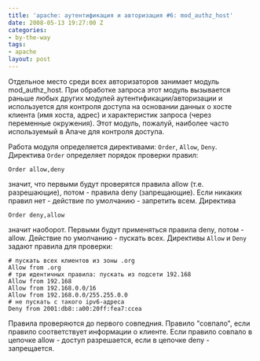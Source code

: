 ```yaml
---
title: 'apache: аутентификация и авторизация #6: mod_authz_host'
date: 2008-05-13 19:27:00 Z
categories:
- by-the-way
tags:
- apache
layout: post
---
```


Отдельное место среди всех авторизаторов занимает модуль mod_authz_host. При обработке запроса этот модуль вызывается раньше любых других модулей аутентификации/авторизации и используется для контроля доступа на основании данных о хосте клиента (имя хоста, адрес) и характеристик запроса (через переменные окружения). Этот модуль, пожалуй, наиболее часто используемый в Апаче для контроля доступа.

Работа модуля определяется директивами: `Order`, `Allow`, `Deny`. Директива `Order` определяет порядок проверки правил:

	Order allow,deny

значит, что первыми будут проверятся правила allow (т.е. разрешающие), потом - правила deny (запрещающие). Если никаких правил нет - действие по умолчанию - запретить всем. Директива

	Order deny,allow

значит наоборот. Первыми будут применяться правила deny, потом - allow. Действие по умолчанию - пускать всех. Директивы `Allow` и `Deny` задают правила для проверки:

	# пускать всех клиентов из зоны .org
	Allow from .org
	# три идентичных правила: пускать из подсети 192.168
	Allow from 192.168
	Allow from 192.168.0.0/16
	Allow from 192.168.0.0/255.255.0.0
	# не пускать с такого ipv6-адреса
	Deny from 2001:db8::a00:20ff:fea7:ccea

Правила проверяются до первого совпедния. Правило "совпало", если правило соответствует информации о клиенте. Если правило совпало в цепочке allow - доступ разрешается, если в цепочке deny - запрещается.

